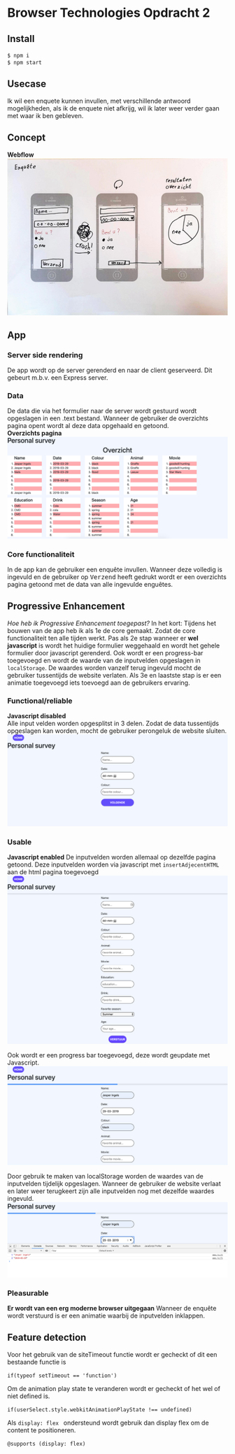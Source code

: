 # Browser Technologies Opdracht 2

## Install
```
$ npm i
$ npm start
```

## Usecase
Ik wil een enquete kunnen invullen, met verschillende antwoord mogelijkheden, als ik de enquete niet afkrijg, wil ik later weer verder gaan met waar ik ben gebleven.

## Concept
__Webflow__
![Webflow](public/img/webFlow.jpg)

## App
### Server side rendering
De app wordt op de server gerenderd en naar de client geserveerd. Dit gebeurt m.b.v. een Express server.

### Data
De data die via het formulier naar de server wordt gestuurd wordt opgeslagen in een .text bestand. Wanneer de gebruiker 
de overzichts pagina opent wordt al deze data opgehaald en getoond. <br/>
__Overzichts pagina__
![Overzichts pagina](public/readmeimg/Overview.png)


### Core functionaliteit
In de app kan de gebruiker een enquête invullen. Wanneer deze volledig is ingevuld en de gebruiker op <kbd>Verzend</kbd> heeft gedrukt wordt er een overzichts pagina getoond met de data van alle ingevulde enguêtes.
 

## Progressive Enhancement 
*Hoe heb ik Progressive Enhancement toegepast?* In het kort: Tijdens het bouwen van de app heb ik als 1e de core gemaakt.
Zodat de core functionaliteit ten alle tijden werkt. Pas als 2e stap wanneer er __wel javascript__ is wordt het huidige formulier
weggehaald en wordt het gehele formulier door javascript gerenderd. Ook wordt er een progress-bar toegevoegd en wordt de 
 waarde van de inputvelden opgeslagen in ``localStorage``. De waardes worden vanzelf terug ingevuld mocht de 
  gebruiker tussentijds de website verlaten. Als 3e en laastste stap is er een animatie toegevoegd 
iets toevoegd aan de gebruikers ervaring.
### Functional/reliable
__Javascript disabled__ <br/>
Alle input velden worden opgesplitst in 3 delen. Zodat de data tussentijds opgeslagen kan worden, mocht de gebruiker perongeluk de website sluiten. 
![NoJS](public/readmeimg/functional1.png)

### Usable
__Javascript enabled__
De inputvelden worden allemaal op dezelfde pagina getoond.
Deze inputvelden worden via javascript met ``insertAdjecentHTML`` aan de html pagina toegevoegd
![UsablePage](public/readmeimg/Usable1.png)

Ook wordt er een progress bar toegevoegd, deze wordt geupdate met Javascript.
![UsablePage](public/readmeimg/Usable2.png)

Door gebruik te maken van localStorage worden de waardes van de inputvelden tijdelijk opgeslagen. Wanneer de gebruiker de website 
verlaat en later weer terugkeert zijn alle inputvelden nog met dezelfde waardes ingevuld.
![local storage](public/readmeimg/localstorageConsole.png)


### Pleasurable
__Er wordt van een erg moderne browser uitgegaan__
Wanneer de enquête wordt verstuurd is er een animatie waarbij de inputvelden inklappen.



## Feature detection
Voor het gebruik van de siteTimeout functie wordt er gecheckt of dit een bestaande functie is
```
if(typeof setTimeout == 'function')
```

Om de animation play state te veranderen wordt er gecheckt of het wel of niet defined is. 
```
if(userSelect.style.webkitAnimationPlayState !== undefined)
```

Als ``display: flex `` ondersteund wordt gebruik dan display flex om de content te positioneren.
```
@supports (display: flex)
```









